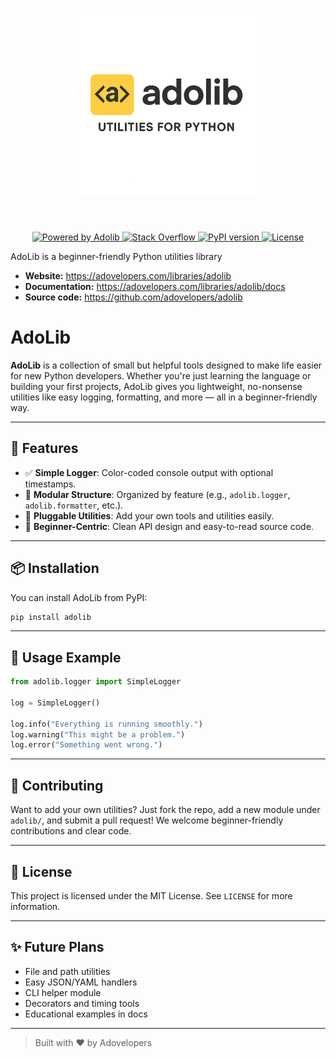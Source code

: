 <h1 align="center">
<img src="https://raw.githubusercontent.com/karlbernaldez/adolib/main/assets/adolib.png" width="300">
</h1><br>


<p align="center">
  <a href="https://your-site.com">
    <img src="https://img.shields.io/badge/powered%20by-Adovelopers-orange.svg?style=flat&colorA=E1523D&colorB=007D8A" alt="Powered by Adolib">
  </a>
  <a href="https://stackoverflow.com/questions/tagged/adolib">
    <img src="https://img.shields.io/badge/stackoverflow-Ask%20questions-blue.svg" alt="Stack Overflow">
  </a>
  <a href="https://pypi.org/project/adolib/">
    <img src="https://img.shields.io/pypi/v/adolib.svg" alt="PyPI version">
  </a>
  <a href="https://pypi.org/project/adolib/">
    <img src="https://img.shields.io/pypi/l/adolib.svg" alt="License">
  </a>
</p>


AdoLib is a beginner-friendly Python utilities library

- **Website:** https://adovelopers.com/libraries/adolib
- **Documentation:** https://adovelopers.com/libraries/adolib/docs
- **Source code:** https://github.com/adovelopers/adolib
  

# AdoLib

**AdoLib** is a collection of small but helpful tools designed to make life easier for new Python developers. Whether you're just learning the language or building your first projects, AdoLib gives you lightweight, no-nonsense utilities like easy logging, formatting, and more — all in a beginner-friendly way.

---

## 🚀 Features

- ✅ **Simple Logger**: Color-coded console output with optional timestamps.
- 🔧 **Modular Structure**: Organized by feature (e.g., `adolib.logger`, `adolib.formatter`, etc.).
- 🧩 **Pluggable Utilities**: Add your own tools and utilities easily.
- 🐍 **Beginner-Centric**: Clean API design and easy-to-read source code.

---

## 📦 Installation

You can install AdoLib from PyPI:

```bash
pip install adolib
```

---

## 📘 Usage Example

```python
from adolib.logger import SimpleLogger

log = SimpleLogger()

log.info("Everything is running smoothly.")
log.warning("This might be a problem.")
log.error("Something went wrong.")
```

---

## 🔧 Contributing

Want to add your own utilities? Just fork the repo, add a new module under `adolib/`, and submit a pull request! We welcome beginner-friendly contributions and clear code.

---

## 📄 License

This project is licensed under the MIT License. See `LICENSE` for more information.

---

## ✨ Future Plans

- File and path utilities  
- Easy JSON/YAML handlers  
- CLI helper module  
- Decorators and timing tools  
- Educational examples in docs

---

> Built with ❤️ by Adovelopers
